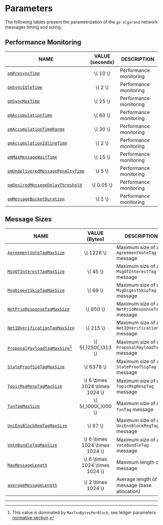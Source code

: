 # Parameters

The following tables present the parametrization of the `go-algorand` network messages
timing and sizing.

## Performance Monitoring

| NAME                                                                                                                                                  | VALUE (seconds) | DESCRIPTION            |
|-------------------------------------------------------------------------------------------------------------------------------------------------------|:---------------:|------------------------|
| [`pmPresyncTime`](https://github.com/algorand/go-algorand/blob/b7b3e5e3c9a83cbd6bd038f4f1856039d941b958/network/connPerfMon.go#L40)                   |   \\( 10 \\)    | Performance monitoring |
| [`pmSyncIdleTime`](https://github.com/algorand/go-algorand/blob/b7b3e5e3c9a83cbd6bd038f4f1856039d941b958/network/connPerfMon.go#L41)                  |    \\( 2 \\)    | Performance monitoring |
| [`pmSyncMaxTime`](https://github.com/algorand/go-algorand/blob/b7b3e5e3c9a83cbd6bd038f4f1856039d941b958/network/connPerfMon.go#L42)                   |   \\( 25 \\)    | Performance monitoring |
| [`pmAccumulationTime`](https://github.com/algorand/go-algorand/blob/b7b3e5e3c9a83cbd6bd038f4f1856039d941b958/network/connPerfMon.go#L43)              |   \\( 60 \\)    | Performance monitoring |
| [`pmAccumulationTimeRange`](https://github.com/algorand/go-algorand/blob/b7b3e5e3c9a83cbd6bd038f4f1856039d941b958/network/connPerfMon.go#L44)         |   \\( 30 \\)    | Performance monitoring |
| [`pmAccumulationIdlingTime`](https://github.com/algorand/go-algorand/blob/b7b3e5e3c9a83cbd6bd038f4f1856039d941b958/network/connPerfMon.go#L45)        |    \\( 2 \\)    | Performance monitoring |
| [`pmMaxMessageWaitTime`](https://github.com/algorand/go-algorand/blob/b7b3e5e3c9a83cbd6bd038f4f1856039d941b958/network/connPerfMon.go#L46)            |   \\( 15 \\)    | Performance monitoring |
| [`pmUndeliveredMessagePenaltyTime`](https://github.com/algorand/go-algorand/blob/b7b3e5e3c9a83cbd6bd038f4f1856039d941b958/network/connPerfMon.go#L47) |    \\( 5 \\)    | Performance monitoring |
| [`pmDesiredMessegeDelayThreshold`](https://github.com/algorand/go-algorand/blob/b7b3e5e3c9a83cbd6bd038f4f1856039d941b958/network/connPerfMon.go#L48)  |  \\( 0.05 \\)   | Performance monitoring |
| [`pmMessageBucketDuration`](https://github.com/algorand/go-algorand/blob/b7b3e5e3c9a83cbd6bd038f4f1856039d941b958/network/connPerfMon.go#L49)         |    \\( 1 \\)    | Performance monitoring |

## Message Sizes

| NAME                                                                                                                                          |           VALUE (Bytes)           | DESCRIPTION                                      |
|-----------------------------------------------------------------------------------------------------------------------------------------------|:---------------------------------:|--------------------------------------------------|
| [`AgreementVoteTagMaxSize`](https://github.com/algorand/go-algorand/blob/df0613a04432494d0f437433dd1efd02481db838/protocol/tags.go#L54)       |           \\( 1228 \\)            | Maximum size of an `AgreementVoteTag` message    |
| [`MsgOfInterestTagMaxSize`](https://github.com/algorand/go-algorand/blob/df0613a04432494d0f437433dd1efd02481db838/protocol/tags.go#L57)       |            \\( 45 \\)             | Maximum size of a `MsgOfInterestTag` message     |
| [`MsgDigestSkipTagMaxSize`](https://github.com/algorand/go-algorand/blob/df0613a04432494d0f437433dd1efd02481db838/protocol/tags.go#L60)       |            \\( 69 \\)             | Maximum size of a `MsgDigestSkipTag` message     |
| [`NetPrioResponseTagMaxSize`](https://github.com/algorand/go-algorand/blob/df0613a04432494d0f437433dd1efd02481db838/protocol/tags.go#L63)     |            \\( 850 \\)            | Maximum size of a `NetPrioResponseTag` message   |
| [`NetIDVerificationTagMaxSize`](https://github.com/algorand/go-algorand/blob/df0613a04432494d0f437433dd1efd02481db838/protocol/tags.go#L66)   |            \\( 215 \\)            | Maximum size of a `NetIDVerificationTag` message |
| [`ProposalPayloadTagMaxSize`](https://github.com/algorand/go-algorand/blob/df0613a04432494d0f437433dd1efd02481db838/protocol/tags.go#L70)[^1] |       \\( 5{,}250{,}313 \\)       | Maximum size of a `ProposalPayloadTag` message   |
| [`StateProofSigTagMaxSize`](https://github.com/algorand/go-algorand/blob/df0613a04432494d0f437433dd1efd02481db838/protocol/tags.go#L73)       |           \\( 6378 \\)            | Maximum size of a `StateProofSigTag` message     |
| [`TopicMsgRespTagMaxSize`](https://github.com/algorand/go-algorand/blob/df0613a04432494d0f437433dd1efd02481db838/protocol/tags.go#L79)        | \\( 6 \times 1024 \times 1024 \\) | Maximum size of a `TopicMsgRespTag` message      |
| [`TxnTagMaxSize`](https://github.com/algorand/go-algorand/blob/df0613a04432494d0f437433dd1efd02481db838/protocol/tags.go#L97)                 |       \\( 5{,}000{,}000 \\)       | Maximum size of a `TxnTag` message               |
| [`UniEnsBlockReqTagMaxSize`](https://github.com/algorand/go-algorand/blob/df0613a04432494d0f437433dd1efd02481db838/protocol/tags.go#L100)     |            \\( 67 \\)             | Maximum size of a `UniEnsBlockReqTag` message    |
| [`VoteBundleTagMaxSize`](https://github.com/algorand/go-algorand/blob/df0613a04432494d0f437433dd1efd02481db838/protocol/tags.go#L104)         | \\( 6 \times 1024 \times 1024 \\) | Maximum size of a `VoteBundleTag` message        |
| [`MaxMessageLength`](https://github.com/algorand/go-algorand/blob/df0613a04432494d0f437433dd1efd02481db838/network/wsPeer.go#L45)             | \\( 6 \times 1024 \times 1024 \\) | Maximum length of a message                      |
| [`averageMessageLength`](https://github.com/algorand/go-algorand/blob/df0613a04432494d0f437433dd1efd02481db838/network/wsPeer.go#L46)         |       \\( 2 \times 1024 \\)       | Average length of a message (base allocation)    |

---

[^1]: This value is dominated by `MaxTxnBytesPerBlock`, see ledger parameters
[normative section](./ledger.md#parameters).
